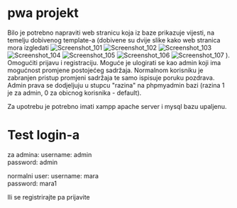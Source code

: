 # pwa projekt
Bilo je potrebno napraviti web stranicu koja iz baze prikazuje vijesti, na temelju dobivenog template-a (dobivene su dvije slike kako web stranica mora izgledati
![Screenshot_101](https://user-images.githubusercontent.com/83637462/121912324-c90b0900-cd30-11eb-80fe-0f9917061398.png)
![Screenshot_102](https://user-images.githubusercontent.com/83637462/121912326-ca3c3600-cd30-11eb-9398-c6b25c601686.png)
![Screenshot_103](https://user-images.githubusercontent.com/83637462/121912328-cad4cc80-cd30-11eb-9afa-cd86895e03c1.png)
![Screenshot_104](https://user-images.githubusercontent.com/83637462/121912330-cad4cc80-cd30-11eb-88a6-96bfbac9f50a.png)
![Screenshot_105](https://user-images.githubusercontent.com/83637462/121912332-cb6d6300-cd30-11eb-9562-5f8498fc6bed.png)
![Screenshot_106](https://user-images.githubusercontent.com/83637462/121912455-e50eaa80-cd30-11eb-8e7a-4bfd13a03dfa.png)
![Screenshot_107](https://user-images.githubusercontent.com/83637462/121912551-f788e400-cd30-11eb-825f-924b9701bf5e.png)
).
Omogućiti prijavu i registraciju. Moguće je ulogirati se kao admin koji ima mogućnost promjene postojećeg sadržaja. Normalnom korisniku je zabranjen pristup promjeni sadržaja te samo ispisuje poruku pozdrava. Admin prava se dodjeljuju u stupcu "razina" na phpmyadmin bazi (razina 1 je za admin, 0 za obicnog korisnika - default).

Za upotrebu je potrebno imati xampp apache server i mysql bazu upaljenu.

# Test login-a
za admina: username: admin  
           password: admin

normalni user:  username: mara  
          password: mara1
          
Ili se registrirajte pa prijavite


     
